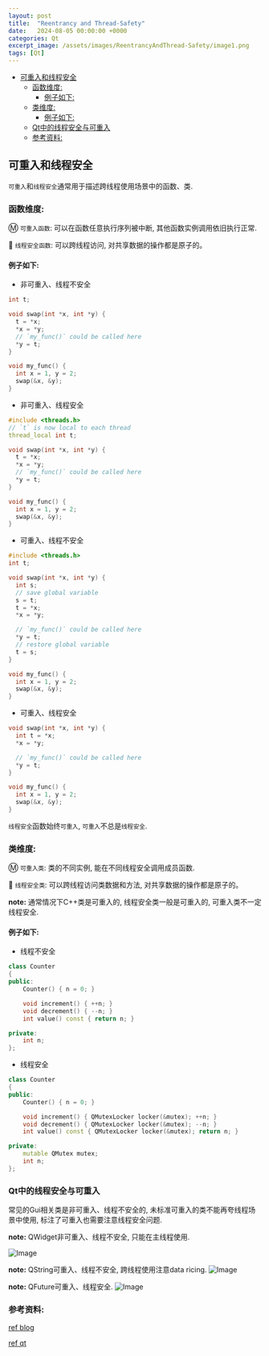 ```yaml
---
layout: post
title:  "Reentrancy and Thread-Safety"
date:   2024-08-05 00:00:00 +0000
categories: Qt 
excerpt_image: /assets/images/ReentrancyAndThread-Safety/image1.png
tags: [Qt]
---
```

- [可重入和线程安全](#可重入和线程安全)
  - [函数维度:](#函数维度)
    - [例子如下:](#例子如下)
  - [类维度:](#类维度)
    - [例子如下:](#例子如下-1)
  - [Qt中的线程安全与可重入](#qt中的线程安全与可重入)
  - [参考资料:](#参考资料)

## 可重入和线程安全

`可重入`和`线程安全`通常用于描述跨线程使用场景中的函数、类.

### 函数维度:

Ⓜ️️ `可重入函数`: 可以在函数任意执行序列被中断, 其他函数实例调用依旧执行正常.

🧵 `线程安全函数`: 可以跨线程访问, 对共享数据的操作都是原子的。

#### 例子如下:

- 非可重入、线程不安全
  
```c++
int t;

void swap(int *x, int *y) {
  t = *x;
  *x = *y;
  // `my_func()` could be called here
  *y = t;
}

void my_func() {
  int x = 1, y = 2;
  swap(&x, &y);
}
```
- 非可重入、线程安全
  
```c++
#include <threads.h>
// `t` is now local to each thread
thread_local int t;

void swap(int *x, int *y) {
  t = *x;
  *x = *y;
  // `my_func()` could be called here
  *y = t;
}

void my_func() {
  int x = 1, y = 2;
  swap(&x, &y);
}
```
- 可重入、线程不安全
  
```c++
#include <threads.h>
int t;

void swap(int *x, int *y) {
  int s;
  // save global variable
  s = t;
  t = *x;
  *x = *y;

  // `my_func()` could be called here
  *y = t;
  // restore global variable
  t = s;
}

void my_func() {
  int x = 1, y = 2;
  swap(&x, &y);
}
```
- 可重入、线程安全
  
```c++
void swap(int *x, int *y) {
  int t = *x;
  *x = *y;

  // `my_func()` could be called here
  *y = t;
}

void my_func() {
  int x = 1, y = 2;
  swap(&x, &y);
}
```
`线程安全`函数始终`可重入`, `可重入`不总是`线程安全`.

### 类维度:

Ⓜ️️ `可重入类`: 类的不同实例, 能在不同线程安全调用成员函数.

🧵 `线程安全类`: 可以跨线程访问类数据和方法, 对共享数据的操作都是原子的。

**note:** 通常情况下C++类是可重入的, 线程安全类一般是可重入的, 可重入类不一定线程安全.

#### 例子如下: 

- 线程不安全
  
```c++
class Counter
{
public:
    Counter() { n = 0; }

    void increment() { ++n; }
    void decrement() { --n; }
    int value() const { return n; }

private:
    int n;
};
```

- 线程安全
  
```c++
class Counter
{
public:
    Counter() { n = 0; }

    void increment() { QMutexLocker locker(&mutex); ++n; }
    void decrement() { QMutexLocker locker(&mutex); --n; }
    int value() const { QMutexLocker locker(&mutex); return n; }

private:
    mutable QMutex mutex;
    int n;
};
```

### Qt中的线程安全与可重入

常见的Gui相关类是非可重入、线程不安全的, 未标准可重入的类不能再夸线程场景中使用, 标注了可重入也需要注意线程安全问题.

**note:** QWidget非可重入、线程不安全, 只能在主线程使用.

![Image](/assets/images/ReentrancyAndThread-Safety/image.png)

**note:** QString可重入、线程不安全, 跨线程使用注意data ricing.
![Image](/assets/images/ReentrancyAndThread-Safety/image2.png)

**note:** QFuture可重入、线程安全.
![Image](/assets/images/ReentrancyAndThread-Safety/image1.png)

### 参考资料:

[ref blog](https://deadbeef.me/2017/09/reentrant-threadsafe)

[ref qt](https://doc.qt.io/qt-5/threads-reentrancy.html)